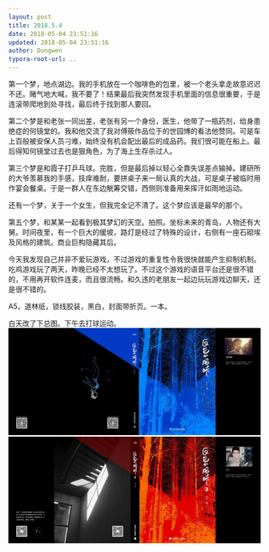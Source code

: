 ```yaml
---
layout: post
title: 2018.5.4
date: 2018-05-04 23:51:16
updated: 2018-05-04 23:51:16
author: Dongwen
typora-root-url: ..
---
```




第一个梦，地点湖边。我的手机放在一个咖啡色的包里，被一个老头拿走故意迟迟不还。赌气地大喊，我不要了！结果最后我突然发现手机里面的信息很重要，于是连滚带爬地到处寻找，最后终于找到那人要回。

第二个梦是和老张一同出差，老张有另一个身份，医生，他带了一瓶药剂，给身患绝症的何镜堂的。我和他交流了我对傅筱作品位于的世园博的看法他赞同。可是车上百般被安保人员刁难，始终没有机会配出最后的成品药。我们很可能在船上。最后得知何镜堂过去也是狠角色，为了海上生存杀过人。

第三个梦是和霞子打乒乓球。完胜，但是最后掉以轻心全靠失误差点输掉。建研所的大爷羡慕我的手感，技痒难耐，要拼桌子来一局认真的大战，可是桌子被临时用作宴会餐桌。于是一群人在东边觥筹交错，西侧则准备用来挥汗如雨地运动。

还有一个梦，关于一个女生，但我完全记不清了。这个梦应该是最早的那个。

第五个梦，和某某一起看到极其梦幻的天空。拍照。坐标未来的青岛，人物还有大舅。时间夜里，有一个巨大的缓坡，路灯是经过了特殊的设计，右侧有一座石砌埃及风格的建筑。商业巨构隐藏其后。

今天我发现自己并非不爱玩游戏，不过游戏的重复性令我很快就能产生抑制机制。吃鸡游戏玩了两天，昨晚已经不太想玩了。不过这个游戏的语音平台还是很不错的，不用再开软件连麦，而且很流畅。和久违的老朋友一起边玩玩游戏边聊天，还是很不错的。

A5，道林纸，锁线胶装，黑白，封面带折页。一本。

白天改了下总图。下午去打球运动。  ![](/img/in-post/x50383628.jpg)
![](/img/in-post/x50383627.jpg)
